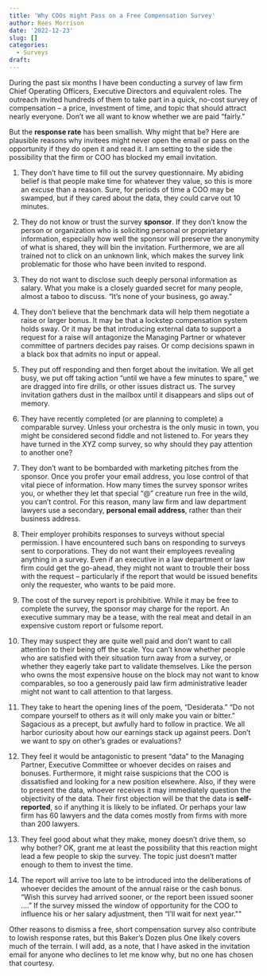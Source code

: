 ```yaml
---
title: 'Why COOs might Pass on a Free Compensation Survey'
author: Rees Morrison
date: '2022-12-23'
slug: []
categories:
  - Surveys
draft: 
---
```


During the past six months I have been conducting a survey of law firm Chief Operating Officers, Executive Directors and equivalent roles.  The outreach invited hundreds of them to take part in a quick, no-cost survey of compensation – a price, investment of time, and topic that should attract nearly everyone.  Don’t we all want to know whether we are paid “fairly.”

But the **response rate** has been smallish.  Why might that be?  Here are plausible reasons why invitees might never open the email or pass on the opportunity if they do open it and read it.  I am setting to the side the possibility that the firm or COO has blocked my email invitation.

1.	They don’t have time to fill out the survey questionnaire.  My abiding belief is that people make time for whatever they value, so this is more an excuse than a reason.  Sure, for periods of time a COO may be swamped, but if they cared about the data, they could carve out 10 minutes.


2.	They do not know or trust the survey **sponsor**.  If they don’t know the person or organization who is soliciting personal or proprietary information, especially how well the sponsor will preserve the anonymity of what is shared, they will bin the invitation.   Furthermore, we are all trained not to click on an unknown link, which makes the survey link problematic for those who have been invited to respond.


3.	They do not want to disclose such deeply personal information as salary.   What you make is a closely guarded secret for many people, almost a taboo to discuss.  “It’s none of your business, go away.”


4.	They don’t believe that the benchmark data will help them negotiate a raise or larger bonus.  It may be that a lockstep compensation system holds sway.  Or it may be that introducing external data to support a request for a raise will antagonize the Managing Partner or whatever committee of partners decides pay raises.  Or comp decisions spawn in a black box that admits no input or appeal.


5.	They put off responding and then forget about the invitation.  We all get busy, we put off taking action “until we have a few minutes to spare,” we are dragged into fire drills, or other issues distract us.   The survey invitation gathers dust in the mailbox until it disappears and slips out of memory.


6.	They have recently completed (or are planning to complete) a comparable survey.  Unless your orchestra is the only music in town, you might be considered second fiddle and not listened to.   For years they have turned in the XYZ comp survey, so why should they pay attention to another one?


7.	They don’t want to be bombarded with marketing pitches from the sponsor.   Once you profer your email address, you lose control of that vital piece of information.  How many times the survey sponsor writes you, or whether they let that special “@” creature run free in the wild, you can’t control.  For this reason, many law firm and law department lawyers use a secondary, **personal email address**, rather than their business address.


8.	Their employer prohibits responses to surveys without special permission.   I have encountered such bans on responding to surveys sent to corporations.  They do not want their employees revealing anything in a survey.   Even if an executive in a law department or law firm could get the go-ahead, they might not want to trouble their boss with the request – particularly if the report that would be issued benefits only the requester, who wants to be paid more.


9.	The cost of the survey report is prohibitive.  While it may be free to complete the survey, the sponsor may charge for the report.  An executive summary may be a tease, with the real meat and detail in an expensive custom report or fulsome report.


10.	They may suspect they are quite well paid and don’t want to call attention to their being off the scale.  You can’t know whether people who are satisfied with their situation turn away from a survey, or whether they eagerly take part to validate themselves.  Like the person who owns the most expensive house on the block may not want to know comparables, so too a generously paid law firm administrative leader might not want to call attention to that largess.


11.	They take to heart the opening lines of the poem, “Desiderata.” “Do not compare yourself to others as it will only make you vain or bitter.”  Sagacious as a precept, but awfully hard to follow in practice.   We all harbor curiosity about how our earnings stack up against peers.   Don’t we want to spy on other’s grades or evaluations?


12.	They feel it would be antagonistic to present “data” to the Managing Partner, Executive Committee or whoever decides on raises and bonuses.  Furthermore, it might raise suspicions that the COO is dissatisfied and looking for a new position elsewhere.  Also, if they were to present the data, whoever receives it may immediately question the objectivity of the data.  Their first objection will be that the data is **self-reported**, so if anything it is likely to be inflated.  Or perhaps your law firm has 60 lawyers and the data comes mostly from firms with more than 200 lawyers.


13.	They feel good about what they make, money doesn’t drive them, so why bother?  OK, grant me at least the possibility that this reaction might lead a few people to skip the survey.  The topic just doesn’t matter enough to them to invest the time.


14.	The report will arrive too late to be introduced into the deliberations of whoever decides the amount of the annual raise or the cash bonus.   “Wish this survey had arrived sooner, or the report been issued sooner ….”   If the survey missed the window of opportunity for the COO to influence his or her salary adjustment, then “I’ll wait for next year.""


Other reasons to dismiss a free, short compensation survey also contribute to lowish response rates, but this Baker’s Dozen plus One likely covers much of the terrain.  I will add, as a note, that I have asked in the invitation email for anyone who declines to let me know why, but no one has chosen that courtesy.
